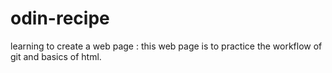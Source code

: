 # odin-recipe
learning to create  a web page :
this web page is to practice the workflow of git and basics of html. 
